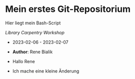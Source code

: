 # Mein erstes Git-Repositorium

Hier liegt mein Bash-Script  

*Library Carpentry Workshop*

- 2023-02-06 - 2023-02-07
- **Author**: Rene Bialik

- Hallo Rene
- Ich mache eine kleine Änderung
